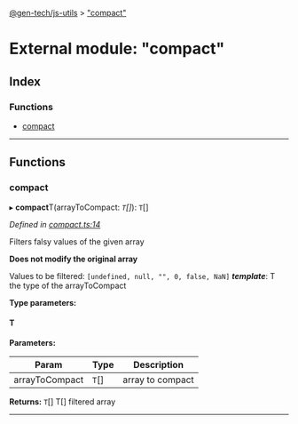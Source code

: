 [@gen-tech/js-utils](../README.md) > ["compact"](../modules/_compact_.md)

# External module: "compact"

## Index

### Functions

* [compact](_compact_.md#compact)

---

## Functions

<a id="compact"></a>

###  compact

▸ **compact**T(arrayToCompact: *`T`[]*): `T`[]

*Defined in [compact.ts:14](https://github.com/gen-tech/js-utils/blob/1e39221/src/compact.ts#L14)*

Filters falsy values of the given array

**Does not modify the original array**

Values to be filtered: `[undefined, null, "", 0, false, NaN]`
*__template__*: T the type of the arrayToCompact

**Type parameters:**

#### T 
**Parameters:**

| Param | Type | Description |
| ------ | ------ | ------ |
| arrayToCompact | `T`[] |  array to compact |

**Returns:** `T`[]
T[] filtered array

___

